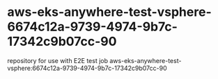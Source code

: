 # aws-eks-anywhere-test-vsphere-6674c12a-9739-4974-9b7c-17342c9b07cc-90
repository for use with E2E test job aws-eks-anywhere-test-vsphere:6674c12a-9739-4974-9b7c-17342c9b07cc-90
